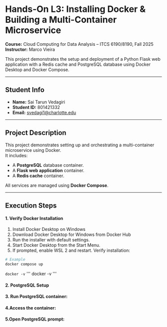 # Hands-On L3: Installing Docker & Building a Multi-Container Microservice  

**Course:** Cloud Computing for Data Analysis – ITCS 6190/8190, Fall 2025  
**Instructor:** Marco Vieira  

This project demonstrates the setup and deployment of a Python Flask web application with a Redis cache and PostgreSQL database using Docker Desktop and Docker Compose.  

---



## Student Info
- **Name:** Sai Tarun Vedagiri  
- **Student ID:** 801421332  
- **Email:** svedagi1@charlotte.edu  

---

## Project Description
This project demonstrates setting up and orchestrating a multi-container microservice using Docker.  
It includes:
- A **PostgreSQL** database container.
- A **Flask web application** container.
- A **Redis cache** container.

All services are managed using **Docker Compose**.

---

## Execution Steps



#### 1. Verify Docker Installation
1. Install Docker Desktop on Windows
2. Download Docker Desktop for Windows from Docker Hub
3. Run the installer with default settings.
4. Start Docker Desktop from the Start Menu.
5. If prompted, enable WSL 2 and restart.
Verify installation:
```bash
# Example
docker compose up
```


``
docker -v
``
'''
docker -v
'''





#### 2. PostgreSQL Setup
#### 3. Run PostgreSQL container:
#### 4.Access the container:
#### 5.Open PostgreSQL prompt:


